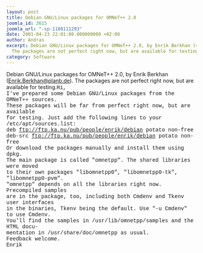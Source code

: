 ```yaml
---
layout: post
title: Debian GNU/Linux packages for OMNeT++ 2.0
joomla_id: 3615
joomla_url: "-sp-1108111293"
date: 2001-04-23 22:01:08.000000000 +02:00
author: Andras
excerpt: Debian GNU/Linux packages for OMNeT++ 2.0, by Enrik Berkhan (<A href="mailto:Enrik.Berkhan@planb.de">Enrik.Berkhan@planb.de</A>).
  The packages are not perfect right now, but are available for testing.
category: Software
---
```

Debian GNU/Linux packages for OMNeT++ 2.0, by Enrik Berkhan (<A href="mailto:Enrik.Berkhan@planb.de">Enrik.Berkhan@planb.de</A>). The packages are not perfect right now, but are available for testing.<FONT face="courier new, courier, mono">Hi,<BR>I've prepared some Debian GNU/Linux packages from the OMNeT++ sources.<BR>These packages will be far from perfect right now, but are available<BR>for testing. Just add the following lines to your /etc/apt/sources.list:<BR>deb </FONT><A href="ftp://ftp.ka.nu/pub/people/enrik/debian"><FONT face="courier new, courier, mono">ftp://ftp.ka.nu/pub/people/enrik/debian</FONT></A><FONT face="courier new, courier, mono"> potato non-free<BR>deb-src </FONT><A href="ftp://ftp.ka.nu/pub/people/enrik/debian"><FONT face="courier new, courier, mono">ftp://ftp.ka.nu/pub/people/enrik/debian</FONT></A><FONT face="courier new, courier, mono"> potato non-free<BR>Or download the packages manually and install them using dpkg.<BR>The main package is called "omnetpp". The shared libraries were moved<BR>to their own packages "libomnetpp0", "libomnetpp0-tk", "libomnetpp0-pvm".<BR>"omnetpp" depends on all the libraries right now. Precompiled samples<BR>are in the package, too, including both Cmdenv and Tkenv user interfaces<BR>in the binaries, Tkenv being the default. Use "-u Cmdenv" to use Cmdenv.<BR>You'll find the samples in /usr/lib/omnetpp/samples and the HTML docu-<BR>mentation in /usr/share/doc/omnetpp as usual.<BR>Feedback welcome.<BR>Enrik</FONT>
